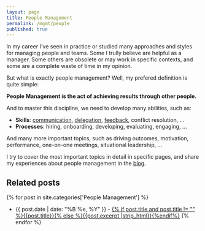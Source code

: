 ```yaml
---
layout: page
title: People Management
permalink: /mgmt/people
published: true
---
```


In my career I've seen in practice or studied many approaches and styles for managing people and teams. Some I trully believe are helpful as a manager. Some others are obsolete or may work in specific contexts, and some are a complete waste of time in my opinion.

But what is exactly people management? Well, my prefered definition is quite simple:

**People Management is the act of achieving results through other people.**

And to master this discipline, we need to develop many abilities, such as:

- **Skills**: [communication](/mgmt/people/communication), [delegation](/mgmt/people/delegation), [feedback](mgmt/people/feedback), conflict resolution, ...
- **Processes**: hiring, onboarding, developing, evaluating, engaging, ...

And many more important topics, such as driving outcomes, motivation, performance, one-on-one meetings, situational leadership, ...

I try to cover the most important topics in detail in specific pages, and share my experiences about people management in the [blog](/blog).

## Related posts

{% for post in site.categories['People Management'] %}
- {{ post.date | date: "%B %e, %Y" }} - <a href="{{ site.baseurl }}{{ post.url }}">{% if post.title and post.title != "" %}{{post.title}}{% else %}{{post.excerpt |strip_html}}{%endif%}</a>
{% endfor %}